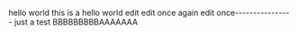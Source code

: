 hello world
this is a hello world edit
edit once again
edit once----------------
just a test
BBBBBBBBBAAAAAAA
